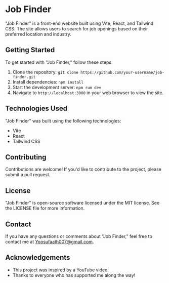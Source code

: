 # Job Finder

"Job Finder" is a front-end website built using Vite, React, and Tailwind CSS. The site allows users to search for job openings based on their preferred location and industry.

## Getting Started

To get started with "Job Finder," follow these steps:

1. Clone the repository: `git clone https://github.com/your-username/job-finder.git`
2. Install dependencies: `npm install`
3. Start the development server: `npm run dev`
4. Navigate to `http://localhost:3000` in your web browser to view the site.

## Technologies Used

"Job Finder" was built using the following technologies:

- Vite
- React
- Tailwind CSS

## Contributing

Contributions are welcome! If you'd like to contribute to the project, please submit a pull request.

## License

"Job Finder" is open-source software licensed under the MIT license. See the LICENSE file for more information.

## Contact

If you have any questions or comments about "Job Finder," feel free to contact me at Yoosufaath007@gmail.com.

## Acknowledgements

- This project was inspired by a YouTube video.
- Thanks to everyone who has supported me along the way!
